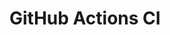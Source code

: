 # GitHub Actions CI



















































































































































































































































































































































































































































































































































































































































































































































































































































































































































































































































































































































































































































































































































